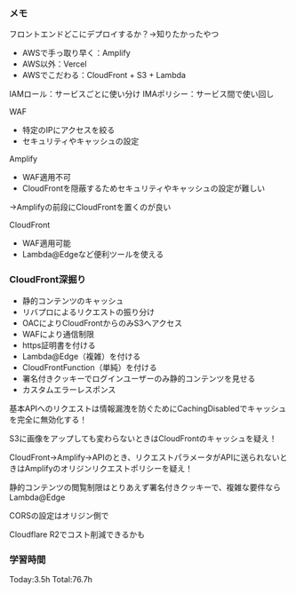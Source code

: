 ### メモ
フロントエンドどこにデプロイするか？→知りたかったやつ
- AWSで手っ取り早く：Amplify
- AWS以外：Vercel
- AWSでこだわる：CloudFront + S3 + Lambda

IAMロール：サービスごとに使い分け
IMAポリシー：サービス間で使い回し

WAF
- 特定のIPにアクセスを絞る
- セキュリティやキャッシュの設定

Amplify
- WAF適用不可
- CloudFrontを隠蔽するためセキュリティやキャッシュの設定が難しい 

→Amplifyの前段にCloudFrontを置くのが良い

CloudFront
- WAF適用可能
- Lambda@Edgeなど便利ツールを使える

### CloudFront深掘り
- 静的コンテンツのキャッシュ
- リバプロによるリクエストの振り分け
- OACによりCloudFrontからのみS3へアクセス
- WAFにより通信制限
- https証明書を付ける
- Lambda@Edge（複雑）を付ける
- CloudFrontFunction（単純）を付ける
- 署名付きクッキーでログインユーザーのみ静的コンテンツを見せる
- カスタムエラーレスポンス

基本APIへのリクエストは情報漏洩を防ぐためにCachingDisabledでキャッシュを完全に無効化する！

S3に画像をアップしても変わらないときはCloudFrontのキャッシュを疑え！

CloudFront→Amplify→APIのとき、リクエストパラメータがAPIに送られないときはAmplifyのオリジンリクエストポリシーを疑え！

静的コンテンツの閲覧制限はとりあえず署名付きクッキーで、複雑な要件ならLambda@Edge

CORSの設定はオリジン側で

Cloudflare R2でコスト削減できるかも

### 学習時間
Today:3.5h
Total:76.7h